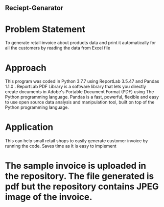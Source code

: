 ## Reciept-Genarator

# Problem Statement
To generate retail invoice about products data and print it automatically for all the customers by reading the data from Excel file

# Approach
This program was coded in Python 3.7.7 using ReportLab 3.5.47 and
Pandas 1.1.0 . ReportLab PDF Library is a software library that lets you
directly create documents in Adobe's Portable Document Format (PDF)
using The Python programming language. Pandas is a fast, powerful,
flexible and easy to use open source data analysis and manipulation tool,
built on top of the Python programming language.

# Application
This can help small retail shops to easily generate customer invoice by running the code.
Saves time as it is easy to implement

# The sample invoice is uploaded in the repository. The file generated is pdf but the repository contains JPEG image of the invoice.
